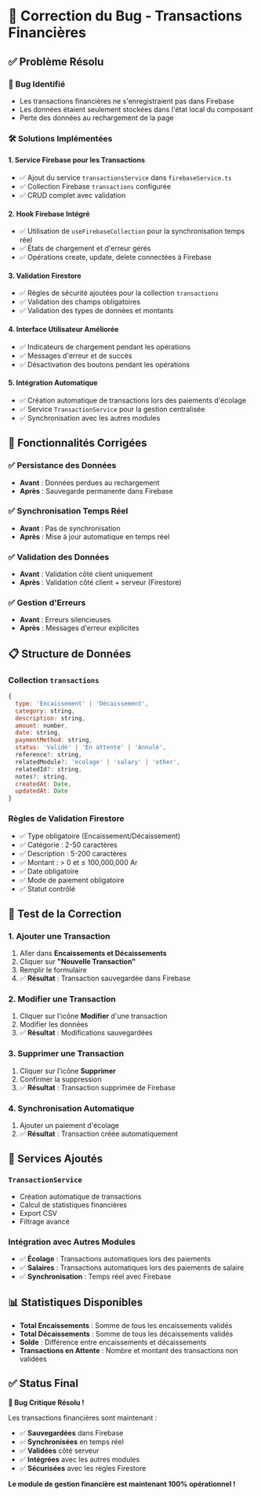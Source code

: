 # 🔧 Correction du Bug - Transactions Financières

## ✅ Problème Résolu

### 🚨 Bug Identifié
- Les transactions financières ne s'enregistraient pas dans Firebase
- Les données étaient seulement stockées dans l'état local du composant
- Perte des données au rechargement de la page

### 🛠️ Solutions Implémentées

#### 1. Service Firebase pour les Transactions
- ✅ Ajout du service `transactionsService` dans `firebaseService.ts`
- ✅ Collection Firebase `transactions` configurée
- ✅ CRUD complet avec validation

#### 2. Hook Firebase Intégré
- ✅ Utilisation de `useFirebaseCollection` pour la synchronisation temps réel
- ✅ États de chargement et d'erreur gérés
- ✅ Opérations create, update, delete connectées à Firebase

#### 3. Validation Firestore
- ✅ Règles de sécurité ajoutées pour la collection `transactions`
- ✅ Validation des champs obligatoires
- ✅ Validation des types de données et montants

#### 4. Interface Utilisateur Améliorée
- ✅ Indicateurs de chargement pendant les opérations
- ✅ Messages d'erreur et de succès
- ✅ Désactivation des boutons pendant les opérations

#### 5. Intégration Automatique
- ✅ Création automatique de transactions lors des paiements d'écolage
- ✅ Service `TransactionService` pour la gestion centralisée
- ✅ Synchronisation avec les autres modules

## 🔄 Fonctionnalités Corrigées

### ✅ Persistance des Données
- **Avant** : Données perdues au rechargement
- **Après** : Sauvegarde permanente dans Firebase

### ✅ Synchronisation Temps Réel
- **Avant** : Pas de synchronisation
- **Après** : Mise à jour automatique en temps réel

### ✅ Validation des Données
- **Avant** : Validation côté client uniquement
- **Après** : Validation côté client + serveur (Firestore)

### ✅ Gestion d'Erreurs
- **Avant** : Erreurs silencieuses
- **Après** : Messages d'erreur explicites

## 📋 Structure de Données

### Collection `transactions`
```javascript
{
  type: 'Encaissement' | 'Décaissement',
  category: string,
  description: string,
  amount: number,
  date: string,
  paymentMethod: string,
  status: 'Validé' | 'En attente' | 'Annulé',
  reference?: string,
  relatedModule?: 'ecolage' | 'salary' | 'other',
  relatedId?: string,
  notes?: string,
  createdAt: Date,
  updatedAt: Date
}
```

### Règles de Validation Firestore
- ✅ Type obligatoire (Encaissement/Décaissement)
- ✅ Catégorie : 2-50 caractères
- ✅ Description : 5-200 caractères
- ✅ Montant : > 0 et ≤ 100,000,000 Ar
- ✅ Date obligatoire
- ✅ Mode de paiement obligatoire
- ✅ Statut contrôlé

## 🚀 Test de la Correction

### 1. Ajouter une Transaction
1. Aller dans **Encaissements et Décaissements**
2. Cliquer sur **"Nouvelle Transaction"**
3. Remplir le formulaire
4. ✅ **Résultat** : Transaction sauvegardée dans Firebase

### 2. Modifier une Transaction
1. Cliquer sur l'icône **Modifier** d'une transaction
2. Modifier les données
3. ✅ **Résultat** : Modifications sauvegardées

### 3. Supprimer une Transaction
1. Cliquer sur l'icône **Supprimer**
2. Confirmer la suppression
3. ✅ **Résultat** : Transaction supprimée de Firebase

### 4. Synchronisation Automatique
1. Ajouter un paiement d'écolage
2. ✅ **Résultat** : Transaction créée automatiquement

## 🔧 Services Ajoutés

### `TransactionService`
- Création automatique de transactions
- Calcul de statistiques financières
- Export CSV
- Filtrage avancé

### Intégration avec Autres Modules
- ✅ **Écolage** : Transactions automatiques lors des paiements
- ✅ **Salaires** : Transactions automatiques lors des paiements de salaire
- ✅ **Synchronisation** : Temps réel avec Firebase

## 📊 Statistiques Disponibles

- **Total Encaissements** : Somme de tous les encaissements validés
- **Total Décaissements** : Somme de tous les décaissements validés
- **Solde** : Différence entre encaissements et décaissements
- **Transactions en Attente** : Nombre et montant des transactions non validées

## ✅ Status Final

**🎉 Bug Critique Résolu !**

Les transactions financières sont maintenant :
- ✅ **Sauvegardées** dans Firebase
- ✅ **Synchronisées** en temps réel
- ✅ **Validées** côté serveur
- ✅ **Intégrées** avec les autres modules
- ✅ **Sécurisées** avec les règles Firestore

**Le module de gestion financière est maintenant 100% opérationnel !**